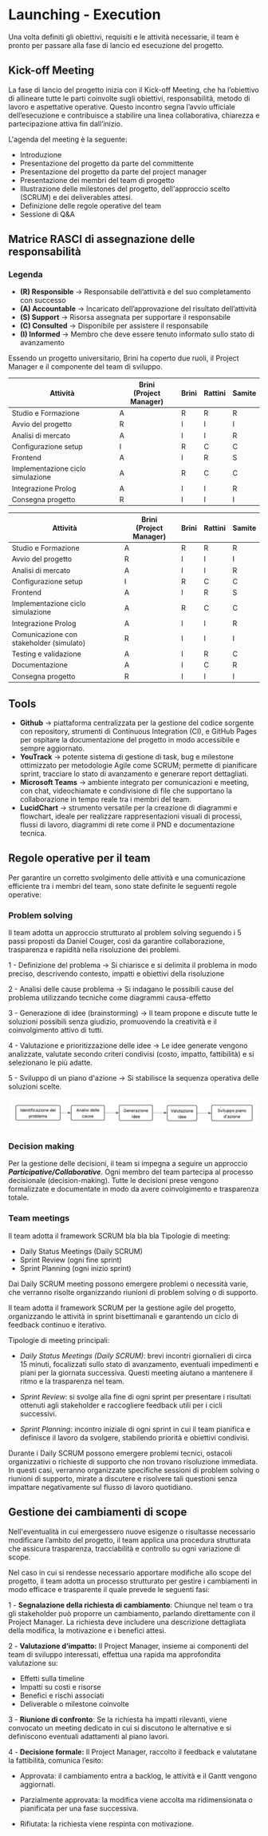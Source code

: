 # Launching - Execution
Una volta definiti gli obiettivi, requisiti e le attività necessarie, il team è pronto per passare alla fase di lancio ed esecuzione del progetto.

## Kick-off Meeting
La fase di lancio del progetto inizia con il Kick-off Meeting, che ha l’obiettivo di allineare tutte le parti coinvolte sugli obiettivi, responsabilità, metodo di lavoro e aspettative operative. 
Questo incontro segna l’avvio ufficiale dell’esecuzione e contribuisce a stabilire una linea collaborativa, chiarezza e partecipazione attiva fin dall’inizio.

L'agenda del meeting è la seguente:
- Introduzione
- Presentazione del progetto da parte del committente
- Presentazione del progetto da parte del project manager
- Presentazione dei membri del team di progetto
- Illustrazione delle milestones del progetto, dell'approccio scelto (SCRUM) e dei deliverables attesi.
- Definizione delle regole operative del team
- Sessione di Q&A

## Matrice RASCI di assegnazione delle responsabilità
### Legenda 
- **(R) Responsible** -> Responsabile dell’attività e del suo completamento con
successo
- **(A) Accountable** -> Incaricato dell’approvazione del risultato dell’attività
- **(S) Support** -> Risorsa assegnata per supportare il responsabile
- **(C) Consulted** -> Disponibile per assistere il responsabile
- **(I) Informed** -> Membro che deve essere tenuto informato sullo stato di
avanzamento

Essendo un progetto universitario, Brini ha coperto due ruoli, il Project Manager e il componente del team di sviluppo.

|Attività| Brini <br> (Project Manager)| Brini   | Rattini | Samite |
|--------| --------------------------- | ------- | ------  | ------ |
|Studio e Formazione  | A | R | R | R |
|Avvio del progetto | R | I | I | I |
| Analisi di mercato | A | I | I | R |
| Configurazione setup | I | R | C | C |
| Frontend | A | I | R | S |
| Implementazione ciclo simulazione | A | R | C | C |
| Integrazione Prolog | A | I | I | R |
| Consegna progetto | R | I | I | I |

|Attività                           |  Brini <br> (Project Manager)  |  Brini |  Rattini  |  Samite|
|-----------------------------------|---------------------------|----------------|-----------|--------|
|Studio e Formazione                |  A                        |  R             |  R        |  R     |
|Avvio del progetto                 |  R                        |  I             |  I        |  I     |
|Analisi di mercato                 |  A                        |  I             |  I        |  R     |
|Configurazione setup               |  I                        |  R             |  C        |  C     |
|Frontend                           |  A                        |  I             |  R        |  S     |
|Implementazione ciclo simulazione  |  A                        |  R             |  C        |  C     |
|Integrazione Prolog                |  A                        |  I             |  I        |  R     |
|Comunicazione con stakeholder (simulato)     |  R              |  I             |  I        |  I     |
|Testing e validazione              |  A                        |  I             |  R        |  C     |
|Documentazione                     |  A                        |  I             |  C        |  R     |
|Consegna progetto                  |  R                        |  I             |  I        |  I     |


## Tools
- **Github** -> piattaforma centralizzata per la gestione del codice sorgente con repository, strumenti di Continuous Integration (CI), e GitHub Pages per ospitare la documentazione del progetto in modo accessibile e sempre aggiornato.
- **YouTrack** -> potente sistema di gestione di task, bug e milestone ottimizzato per metodologie Agile come SCRUM; permette di pianificare sprint, tracciare lo stato di avanzamento e generare report dettagliati.
- **Microsoft Teams** -> ambiente integrato per comunicazioni e meeting, con chat, videochiamate e condivisione di file che supportano la collaborazione in tempo reale tra i membri del team.
- **LucidChart** -> strumento versatile per la creazione di diagrammi e flowchart, ideale per realizzare rappresentazioni visuali di processi, flussi di lavoro, diagrammi di rete come il PND e documentazione tecnica.


## Regole operative per il team
Per garantire un corretto svolgimento delle attività e una comunicazione efficiente tra i membri del team, sono state definite le seguenti regole operative:


### Problem solving
Il team adotta un approccio strutturato al problem solving seguendo i 5 passi proposti da Daniel Couger, così da garantire collaborazione, trasparenza e rapidità nella risoluzione dei problemi.

1 - Definizione del problema -> Si chiarisce e si delimita il problema in modo preciso, descrivendo contesto, impatti e obiettivi della risoluzione

2 - Analisi delle cause problema -> Si indagano le possibili cause del problema utilizzando tecniche come diagrammi causa-effetto 

3 - Generazione di idee (brainstorming) -> Il team propone e discute tutte le soluzioni possibili senza giudizio, promuovendo la creatività e il coinvolgimento attivo di tutti.

4 - Valutazione e prioritizzazione delle idee -> Le idee generate vengono analizzate, valutate secondo criteri condivisi (costo, impatto, fattibilità) e si selezionano le più adatte.

5 - Sviluppo di un piano d'azione -> Si stabilisce la sequenza operativa delle soluzioni scelte.

![Problem Solving](resources/ProblemSolving.png)

### Decision making
Per la gestione delle decisioni, il team si impegna a seguire un approccio ***Participative/Collaborative***. Ogni membro del team partecipa al processo decisionale (decision-making). Tutte le decisioni prese vengono formalizzate e documentate in modo da avere coinvolgimento e trasparenza totale.

### Team meetings
Il team adotta il framework SCRUM bla bla bla
Tipologie di meeting:
- Daily Status Meetings (Daily SCRUM)
- Sprint Review (ogni fine sprint)
- Sprint Planning (ogni inizio sprint)

Dai Daily SCRUM meeting possono emergere problemi o necessità varie, che verranno risolte organizzando riunioni di problem solving o di supporto.

Il team adotta il framework SCRUM per la gestione agile del progetto, organizzando le attività in sprint bisettimanali e garantendo un ciclo di feedback continuo e iterativo.

Tipologie di meeting principali:
- *Daily Status Meetings (Daily SCRUM)*: brevi incontri giornalieri di circa 15 minuti, focalizzati sullo stato di avanzamento, eventuali impedimenti e piani per la giornata successiva. Questi meeting aiutano a mantenere il ritmo e la trasparenza nel team.

- *Sprint Review*: si svolge alla fine di ogni sprint per presentare i risultati ottenuti agli stakeholder e raccogliere feedback utili per i cicli successivi.

- *Sprint Planning*: incontro iniziale di ogni sprint in cui il team pianifica e definisce il lavoro da svolgere, stabilendo priorità e obiettivi condivisi.

Durante i Daily SCRUM possono emergere problemi tecnici, ostacoli organizzativi o richieste di supporto che non trovano risoluzione immediata. In questi casi, verranno organizzate specifiche sessioni di problem solving o riunioni di supporto, mirate a discutere e risolvere tali questioni senza impattare negativamente sul flusso di lavoro quotidiano.

## Gestione dei cambiamenti di scope

Nell'eventualità in cui emergessero nuove esigenze o risultasse necessario modificare l’ambito del progetto, il team applica una procedura strutturata che assicura trasparenza, tracciabilità e controllo su ogni variazione di scope.

Nel caso in cui si rendesse necessario apportare modifiche allo scope del progetto, il team adotta un processo strutturato per gestire i cambiamenti in modo efficace e trasparente il quale prevede le seguenti fasi:

1 - **Segnalazione della richiesta di cambiamento**: Chiunque nel team o tra gli stakeholder può proporre un cambiamento, parlando direttamente con il Project Manager. La richiesta deve includere una descrizione dettagliata della modifica, la motivazione e i benefici attesi.

2 - **Valutazione d’impatto:** Il Project Manager, insieme ai componenti del team di sviluppo interessati, effettua una rapida ma approfondita valutazione su: 
- Effetti sulla timeline
- Impatti su costi e risorse
- Benefici e rischi associati
- Deliverable o milestone coinvolte

3 - **Riunione di confronto**: Se la richiesta ha impatti rilevanti, viene convocato un meeting dedicato in cui si discutono le alternative e si definiscono eventuali adattamenti al piano lavori. 

4 - **Decisione formale:** Il Project Manager, raccolto il feedback e valutatane la fattibilità, comunica l’esito:

- Approvata: il cambiamento entra a backlog, le attività e il Gantt vengono aggiornati.

- Parzialmente approvata: la modifica viene accolta ma ridimensionata o pianificata per una fase successiva.

- Rifiutata: la richiesta viene respinta con motivazione.